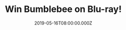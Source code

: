 ---
campaign-uuid: "c-71121ddb-234f-4a26-95c2-af114f9ceb4e"
type: "Competition"
category: "Entertainment"
date: "2019-05-16T08:00:00.000Z"
end-date: "2019-06-16T22:59:00.000Z"
disable-form: false
is_promoted: false
has_entry_page: true
title: "Win Bumblebee on Blu-ray!"
competition-description: "<p>Calling all Hailee Steinfeld fans! We have on our hands\
  \ a copy of one of the best transformers so far: Bumbleblee on Blu-ray to one lucky\
  \ member to win! If you want to follow the adventurous life of Charlie Watson, a\
  \ teenager trying to find her place in the world in this action-packed movie, click\
  \ below for a chance to win!</p>\n"
hero-header: "Win Bumblebee on Blu-ray!"
terms-confirmation: "N/A"
banner-img: "https://assets.expresslyapp.com/asset-f986f703-9c49-4dc5-b5cb-20a28a8d86ff.jpg"
logo-left-href: "aaa.nme.com"
logo-left-image: "https://assets.expresslyapp.com/asset-fbf88d4f-4314-43b0-bda1-e5ef736f74df.jpg"
logo-left-title: "NME AAA"
bg-image-hero: "https://assets.expresslyapp.com/asset-574c1d2d-91a5-404e-a3dd-ad7fd234052c.jpg"
bg-image-first: "https://assets.expresslyapp.com/asset-63c0f9fe-9dfc-48ee-83ac-e6cfb76a2cd5.jpg"
section1-content: "<p>Cybertron has fallen. When Optimus Prime sends Bumblebee to\
  \ defend Earth, his journey to become a hero begins. Charlie Watson, a teenager\
  \ trying to find her place in the world, discovers and repairs the battle-scarred\
  \ robot, who’s disguised as a Volkswagen Beetle. As the Decepticons hunt down the\
  \ surviving Autobots with the help of a secret agency led by Agent Burns, Bumblebee\
  \ and Charlie team up to protect the world in an action-packed adventure that’s\
  \ fun for the whole family.</p>\n<p>Think no more and enter the form below for a\
  \ chance to win it now!</p>\n<p>Good luck!</p>\n"
entry-title: "Win Bumblebee on Blu-ray!"
entry-content: "<p>Enter the draw to win Bumblebee on Blu-ray by completing the form\
  \ below before 23:59 on the 16th of June  2019.</p>\n"
has-winner: true
winner-title: "CONGRATULATIONS to Patrick L. who won Bumblebee on Blu-ray!"
winner-banner: "https://assets.expresslyapp.com/asset-5cd411a5-34ad-43fd-982e-7a18b99f95b4.jpg"
prize-description: "Bumblebee on Blu-ray."
special-conditions: "Multiple entries are allowed up to one every day."
country-restrictions:
- "GB"
---